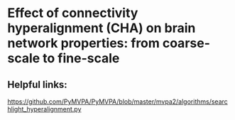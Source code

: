 # Effect of connectivity hyperalignment (CHA) on brain network properties: from coarse-scale to fine-scale

## Helpful links:
https://github.com/PyMVPA/PyMVPA/blob/master/mvpa2/algorithms/searchlight_hyperalignment.py
